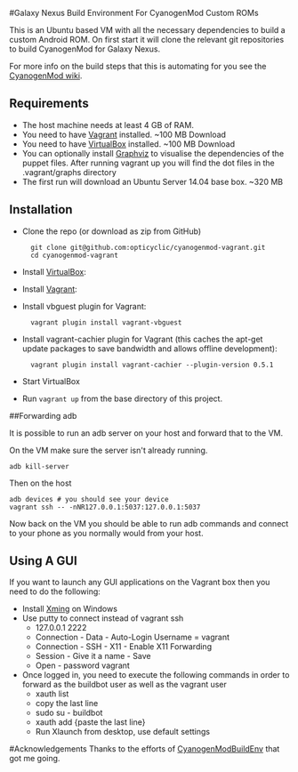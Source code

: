 #Galaxy Nexus Build Environment For CyanogenMod Custom ROMs

This is an Ubuntu based VM with all the necessary dependencies to build a custom Android ROM. 
On first start it will clone the relevant git repositories to build CyanogenMod for Galaxy Nexus.

For more info on the build steps that this is automating for you see the [CyanogenMod wiki].

## Requirements

* The host machine needs at least 4 GB of RAM.
* You need to have [Vagrant] installed. ~100 MB Download
* You need to have [VirtualBox] installed. ~100 MB Download
* You can optionally install [Graphviz] to visualise the dependencies of the puppet files. After running vagrant up you will find the dot files in the .vagrant/graphs directory
* The first run will download an Ubuntu Server 14.04 base box. ~320 MB

## Installation

* Clone the repo (or download as zip from GitHub)
 
        git clone git@github.com:opticyclic/cyanogenmod-vagrant.git
        cd cyanogenmod-vagrant

* Install [VirtualBox]:

* Install [Vagrant]:

* Install vbguest plugin for Vagrant:

        vagrant plugin install vagrant-vbguest

* Install vagrant-cachier plugin for Vagrant (this caches the apt-get update packages to save bandwidth and allows offline development):

        vagrant plugin install vagrant-cachier --plugin-version 0.5.1

* Start VirtualBox

* Run `vagrant up` from the base directory of this project. 

##Forwarding adb

It is possible to run an adb server on your host and forward that to the VM.

On the VM make sure the server isn't already running.

    adb kill-server

Then on the host

    adb devices # you should see your device
    vagrant ssh -- -nNR127.0.0.1:5037:127.0.0.1:5037

Now back on the VM you should be able to run adb commands and connect to your phone as you normally would from your host.

## Using A GUI
If you want to launch any GUI applications on the Vagrant box then you need to do the following:

* Install [Xming] on Windows 
* Use putty to connect instead of vagrant ssh
  * 127.0.0.1 2222
  * Connection - Data - Auto-Login Username = vagrant
  * Connection - SSH - X11 - Enable X11 Forwarding 
  * Session - Give it a name - Save
  * Open - password vagrant
* Once logged in, you need to execute the following commands in order to forward as the buildbot user as well as the vagrant user
  * xauth list
  * copy the last line
  * sudo su - buildbot
  * xauth add {paste the last line}
  * Run Xlaunch from desktop, use default settings	


#Acknowledgements
Thanks to the efforts of [CyanogenModBuildEnv] that got me going.




[CyanogenModBuildEnv]: https://github.com/farproc/CyanogenModBuildEnv

[CyanogenMod wiki]: http://wiki.cyanogenmod.org/w/Build_for_maguro#Initialize_the_CyanogenMod_source_repository

[duplicate]: https://help.github.com/articles/duplicating-a-repository/

[Graphviz]: http://www.graphviz.org/Download.php

[Puppet]: http://puppetlabs.com/

[Vagrant]: http://www.vagrantup.com/

[VirtualBox]: https://www.virtualbox.org/wiki/downloads/

[Xming]: http://www.straightrunning.com/XmingNotes/

